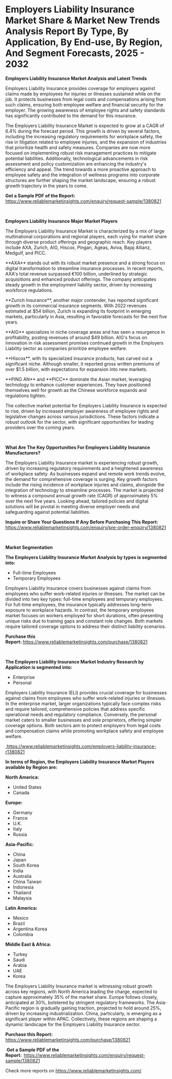 <p><h1>Employers Liability Insurance Market Share & Market New Trends Analysis Report By Type, By Application, By End-use, By Region, And Segment Forecasts, 2025 - 2032</h1></p><p><strong>Employers Liability Insurance Market Analysis and Latest Trends</strong></p>
<p><p>Employers Liability Insurance provides coverage for employers against claims made by employees for injuries or illnesses sustained while on the job. It protects businesses from legal costs and compensations arising from such claims, ensuring both employee welfare and financial security for the employer. The growing awareness of employee rights and safety standards has significantly contributed to the demand for this insurance.</p><p>The Employers Liability Insurance Market is expected to grow at a CAGR of 6.4% during the forecast period. This growth is driven by several factors, including the increasing regulatory requirements for workplace safety, the rise in litigation related to employee injuries, and the expansion of industries that prioritize health and safety measures. Companies are now more focused on implementing robust risk management practices to mitigate potential liabilities. Additionally, technological advancements in risk assessment and policy customization are enhancing the industry's efficiency and appeal. The trend towards a more proactive approach to employee safety and the integration of wellness programs into corporate structures are further shaping the market landscape, ensuring a robust growth trajectory in the years to come.</p></p>
<p><strong>Get a Sample PDF of the Report:&nbsp;</strong> <a href="https://www.reliablemarketinsights.com/enquiry/request-sample/1380821?utm_campaign=2892&utm_medium=2&utm_source=Github&utm_content=ia&utm_term=09032025&utm_id=employers-liability-insurance">https://www.reliablemarketinsights.com/enquiry/request-sample/1380821</a></p>
<p>&nbsp;</p>
<p><strong>Employers Liability Insurance Major Market Players</strong></p>
<p><p>The Employers Liability Insurance Market is characterized by a mix of large multinational corporations and regional players, each vying for market share through diverse product offerings and geographic reach. Key players include AXA, Zurich, AIG, Hiscox, Pingan, Ageas, Aviva, Bajaj Allianz, Medgulf, and PICC.</p><p>**AXA** stands out with its robust market presence and a strong focus on digital transformation to streamline insurance processes. In recent reports, AXA's total revenue surpassed €100 billion, underlined by strategic acquisitions and enhanced product offerings. The company anticipates steady growth in the employment liability sector, driven by increasing workforce regulations.</p><p>**Zurich Insurance**, another major contender, has reported significant growth in its commercial insurance segments. With 2022 revenues estimated at $54 billion, Zurich is expanding its footprint in emerging markets, particularly in Asia, resulting in favorable forecasts for the next five years.</p><p>**AIG** specializes in niche coverage areas and has seen a resurgence in profitability, posting revenues of around $49 billion. AIG's focus on innovation in risk assessment promises continued growth in the Employers Liability sector as companies prioritize employee welfare.</p><p>**Hiscox**, with its specialized insurance products, has carved out a significant niche. Although smaller, it reported gross written premiums of over $1.5 billion, with expectations for expansion into new markets.</p><p>**PING AN** and **PICC** dominate the Asian market, leveraging technology to enhance customer experiences. They have positioned themselves well for growth as the Chinese workforce expands and regulations tighten.</p><p>The collective market potential for Employers Liability Insurance is expected to rise, driven by increased employer awareness of employee rights and legislative changes across various jurisdictions. These factors indicate a robust outlook for the sector, with significant opportunities for leading providers over the coming years.</p></p>
<p>&nbsp;</p>
<p><strong>What Are The Key Opportunities For Employers Liability Insurance Manufacturers?</strong></p>
<p><p>The Employers Liability Insurance market is experiencing robust growth, driven by increasing regulatory requirements and a heightened awareness of workplace safety. As businesses expand and remote work trends evolve, the demand for comprehensive coverage is surging. Key growth factors include the rising incidence of workplace injuries and claims, alongside the integration of technology to streamline processes. The market is projected to witness a compound annual growth rate (CAGR) of approximately 5% over the next five years. Looking ahead, tailored policies and digital solutions will be pivotal in meeting diverse employer needs and safeguarding against potential liabilities.</p></p>
<p><strong>Inquire or Share Your Questions If Any Before Purchasing This Report:</strong> <a href="https://www.reliablemarketinsights.com/enquiry/pre-order-enquiry/1380821?utm_campaign=2892&utm_medium=2&utm_source=Github&utm_content=ia&utm_term=09032025&utm_id=employers-liability-insurance">https://www.reliablemarketinsights.com/enquiry/pre-order-enquiry/1380821</a></p>
<p>&nbsp;</p>
<p><strong>Market Segmentation</strong></p>
<p><strong>The Employers Liability Insurance Market Analysis by types is segmented into:</strong></p>
<p><ul><li>Full-time Employees</li><li>Temporary Employees</li></ul></p>
<p><p>Employers Liability Insurance covers businesses against claims from employees who suffer work-related injuries or illnesses. The market can be divided into two key types: full-time employees and temporary employees. For full-time employees, the insurance typically addresses long-term exposure to workplace hazards. In contrast, the temporary employees market focuses on workers employed for short durations, often presenting unique risks due to training gaps and constant role changes. Both markets require tailored coverage options to address their distinct liability scenarios.</p></p>
<p><strong>Purchase this Report:&nbsp;</strong><a href="https://www.reliablemarketinsights.com/purchase/1380821?utm_campaign=2892&utm_medium=2&utm_source=Github&utm_content=ia&utm_term=09032025&utm_id=employers-liability-insurance">https://www.reliablemarketinsights.com/purchase/1380821</a></p>
<p>&nbsp;</p>
<p><strong>The Employers Liability Insurance Market Industry Research by Application is segmented into:</strong></p>
<p><ul><li>Enterprise</li><li>Personal</li></ul></p>
<p><p>Employers Liability Insurance (ELI) provides crucial coverage for businesses against claims from employees who suffer work-related injuries or illnesses. In the enterprise market, larger organizations typically face complex risks and require tailored, comprehensive policies that address specific operational needs and regulatory compliance. Conversely, the personal market caters to smaller businesses and sole proprietors, offering simpler coverage options. Both sectors aim to protect employers from legal costs and compensation claims while promoting workplace safety and employee welfare.</p></p>
<p><a href="https://www.reliablemarketinsights.com/employers-liability-insurance-r1380821?utm_campaign=2892&utm_medium=2&utm_source=Github&utm_content=ia&utm_term=09032025&utm_id=employers-liability-insurance">&nbsp;https://www.reliablemarketinsights.com/employers-liability-insurance-r1380821</a></p>
<p><strong>In terms of Region, the Employers Liability Insurance Market Players available by Region are:</strong></p>
<p>
    <p> <strong> North America: </strong>
        <ul>
            <li>United States</li>
            <li>Canada</li>
        </ul>
        </p> 
    <p> <strong> Europe: </strong>
        <ul>
            <li>Germany</li>
            <li>France</li>
            <li>U.K.</li>
            <li>Italy</li>
            <li>Russia</li>
        </ul>
        </p> 
    <p> <strong> Asia-Pacific: </strong>
        <ul>
            <li>China</li>
            <li>Japan</li>
            <li>South Korea</li>
            <li>India</li>
            <li>Australia</li>
            <li>China Taiwan</li>
            <li>Indonesia</li>
            <li>Thailand</li>
            <li>Malaysia</li>
        </ul>
        </p> 
    <p> <strong> Latin America: </strong>
        <ul>
            <li>Mexico</li>
            <li>Brazil</li>
            <li>Argentina Korea</li>
            <li>Colombia</li>
        </ul>
        </p> 
    <p> <strong> Middle East & Africa: </strong>
        <ul>
            <li>Turkey</li>
            <li>Saudi</li>
            <li>Arabia</li>
            <li>UAE</li>
            <li>Korea</li>
        </ul>
    </p>
    </p>
<p><p>The Employers Liability Insurance market is witnessing robust growth across key regions, with North America leading the charge, expected to capture approximately 35% of the market share. Europe follows closely, anticipated at 30%, bolstered by stringent regulatory frameworks. The Asia-Pacific region is gradually gaining traction, projected to hold around 25%, driven by increasing industrialization. China, particularly, is emerging as a significant player within APAC. Collectively, these regions are shaping a dynamic landscape for the Employers Liability Insurance sector.</p></p>
<p><strong>Purchase this Report: </strong><a href="https://www.reliablemarketinsights.com/purchase/1380821?utm_campaign=2892&utm_medium=2&utm_source=Github&utm_content=ia&utm_term=09032025&utm_id=employers-liability-insurance">https://www.reliablemarketinsights.com/purchase/1380821</a></p>
<p>&nbsp;<strong>Get a Sample PDF of the Report:&nbsp;&nbsp;</strong><a href="https://www.reliablemarketinsights.com/enquiry/request-sample/1380821?utm_campaign=2892&utm_medium=2&utm_source=Github&utm_content=ia&utm_term=09032025&utm_id=employers-liability-insurance">https://www.reliablemarketinsights.com/enquiry/request-sample/1380821</a></p>
<p><strong></strong></p>
<p>Check more reports on <a href="https://www.reliablemarketinsights.com/?utm_campaign=2892&utm_medium=2&utm_source=Github&utm_content=ia&utm_term=09032025&utm_id=employers-liability-insurance">https://www.reliablemarketinsights.com/</a></p>